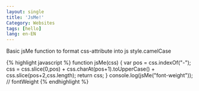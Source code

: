 ```yaml
---
layout: single
title: 'JsMe!'
Category: Websites
tags: [hello]
lang: en-EN
---
```

Basic jsMe function to format css-attribute into js style.camelCase

{% highlight javascript %}
function jsMe(css) {
  var pos = css.indexOf("-");
  css = css.slice(0,pos)
       + css.charAt(pos+1).toUpperCase()
       + css.slice(pos+2,css.length);
  return css;
}
console.log(jsMe("font-weight"));  // fontWeight
{% endhighlight %}
